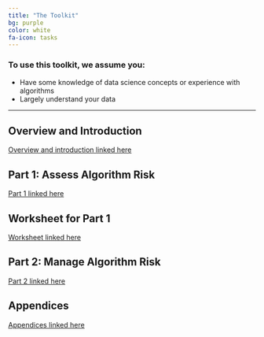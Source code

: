 ```yaml
---
title: "The Toolkit"
bg: purple
color: white
fa-icon: tasks
---
```



### To use this toolkit, we assume you:
- Have some knowledge of data science concepts or experience with algorithms
- Largely understand your data

-------------------------

## Overview and Introduction
[Overview and introduction linked here](https://drive.google.com/file/d/1JKs8jUlNt5lBHr_2hs6Gv-8VS5kgvohf/view?usp=sharing)

## Part 1: Assess Algorithm Risk 
[Part 1 linked here](https://drive.google.com/file/d/18Rb6rqOzcX1i9FqZzK06YRsomiO4oNMM/view?usp=sharing)

## Worksheet for Part 1
[Worksheet linked here](https://drive.google.com/file/d/18Rb6rqOzcX1i9FqZzK06YRsomiO4oNMM/view?usp=sharing)

## Part 2: Manage Algorithm Risk
[Part 2 linked here](https://drive.google.com/file/d/1dP2VznxErwlzQq1DfpDjbPxEFPbu5Q0K/view?usp=sharing)

## Appendices 
[Appendices linked here](https://drive.google.com/file/d/1otDU3PkBWenMz5bmyzCqht8xwQyV-hS_/view?usp=sharing)

